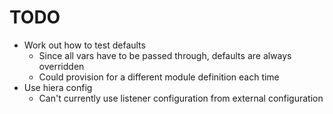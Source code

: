 TODO
====

* Work out how to test defaults
  - Since all vars have to be passed through, defaults are always overridden
  - Could provision for a different module definition each time
* Use hiera config
  - Can't currently use listener configuration from external configuration
